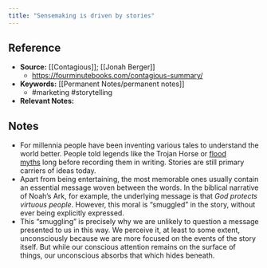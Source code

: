 ```yaml
---
title: "Sensemaking is driven by stories"
---
```

## Reference
- **Source:** [[Contagious]]; [[Jonah Berger]]
	- https://fourminutebooks.com/contagious-summary/
- **Keywords:** [[Permanent Notes/permanent notes]]
	- #marketing #storytelling 
- **Relevant Notes:** 
## Notes
- For millennia people have been inventing various tales to understand the world better. People told legends like the Trojan Horse or [flood myths](https://en.wikipedia.org/wiki/Flood_myth) long before recording them in writing. Stories are still primary carriers of ideas today.
- Apart from being entertaining, the most memorable ones usually contain an essential message woven between the words. In the biblical narrative of Noah’s Ark, for example, the underlying message is that _God protects virtuous people_. However, this moral is “smuggled” in the story, without ever being explicitly expressed.
- This “smuggling” is precisely why we are unlikely to question a message presented to us in this way. We perceive it, at least to some extent, unconsciously because we are more focused on the events of the story itself. But while our conscious attention remains on the surface of things, our unconscious absorbs that which hides beneath.